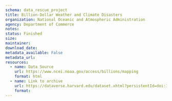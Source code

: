 ```yaml
---
schema: data_rescue_project 
title: Billion-Dollar Weather and Climate Disasters
organization: National Oceanic and Atmospheric Administration
agency: Department of Commerce
notes: 
status: Finished
size: 
maintainer: 
download_date: 
metadata_available: False
metadata_url: 
resources:
  - name: Data Source
    url: https://www.ncei.noaa.gov/access/billions/mapping
    format: html
  - name: Link to archive
    url: https://dataverse.harvard.edu/dataset.xhtml?persistentId=doi:10.7910/DVN/WFMZWP&version=DRAFT
    format: 
---
```

